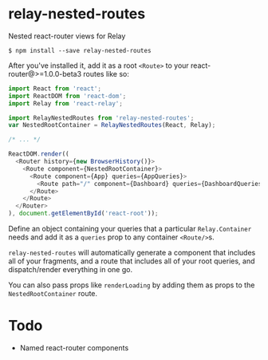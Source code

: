 relay-nested-routes
=========================
Nested react-router views for Relay

    $ npm install --save relay-nested-routes

After you've installed it, add it as a root `<Route>` to your
react-router@>=1.0.0-beta3 routes like so:

```js
import React from 'react';
import ReactDOM from 'react-dom';
import Relay from 'react-relay';

import RelayNestedRoutes from 'relay-nested-routes';
var NestedRootContainer = RelayNestedRoutes(React, Relay);

/* ... */

ReactDOM.render((
  <Router history={new BrowserHistory()}>
    <Route component={NestedRootContainer}>
      <Route component={App} queries={AppQueries}>
        <Route path="/" component={Dashboard} queries={DashboardQueries}/>
      </Route>
    </Route>
  </Router>
), document.getElementById('react-root'));
```

Define an object containing your queries that a particular `Relay.Container`
needs and add it as a `queries` prop to any container `<Route/>`s.

`relay-nested-routes` will automatically generate a component that includes all
of your fragments, and a route that includes all of your root queries,
and dispatch/render everything in one go.

You can also pass props like `renderLoading` by adding them as props to the
`NestedRootContainer` route.

# Todo

* Named react-router components
